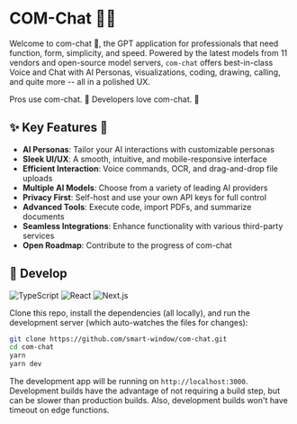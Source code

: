 # COM-Chat 🧠✨

Welcome to com-chat 👋, the GPT application for professionals that need function, form,
simplicity, and speed. Powered by the latest models from 11 vendors and
open-source model servers, `com-chat` offers best-in-class Voice and Chat with AI Personas,
visualizations, coding, drawing, calling, and quite more -- all in a polished UX.

Pros use com-chat. 🚀 Developers love com-chat. 🤖

## ✨ Key Features 👊

- **AI Personas**: Tailor your AI interactions with customizable personas
- **Sleek UI/UX**: A smooth, intuitive, and mobile-responsive interface
- **Efficient Interaction**: Voice commands, OCR, and drag-and-drop file uploads
- **Multiple AI Models**: Choose from a variety of leading AI providers
- **Privacy First**: Self-host and use your own API keys for full control
- **Advanced Tools**: Execute code, import PDFs, and summarize documents
- **Seamless Integrations**: Enhance functionality with various third-party services
- **Open Roadmap**: Contribute to the progress of com-chat

## 🧩 Develop

![TypeScript](https://img.shields.io/badge/TypeScript-007ACC?style=&logo=typescript&logoColor=white)
![React](https://img.shields.io/badge/React-61DAFB?style=&logo=react&logoColor=black)
![Next.js](https://img.shields.io/badge/Next.js-000000?style=&logo=vercel&logoColor=white)

Clone this repo, install the dependencies (all locally), and run the development server (which auto-watches the
files for changes):

```bash
git clone https://github.com/smart-window/com-chat.git
cd com-chat
yarn
yarn dev
```

The development app will be running on `http://localhost:3000`. Development builds have the advantage of not requiring
a build step, but can be slower than production builds. Also, development builds won't have timeout on edge functions.
